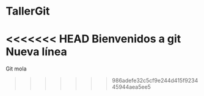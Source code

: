 # TallerGit
<<<<<<< HEAD
Bienvenidos a git
Nueva línea 
=======

Git mola 
>>>>>>> 986adefe32c5cf9e244d415f923445944aea5ee5
